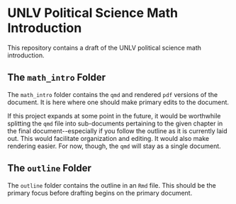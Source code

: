 # UNLV Political Science Math Introduction

This repository contains a draft of the UNLV political science math introduction.

## The `math_intro` Folder

The `math_intro` folder contains the `qmd` and rendered `pdf` versions of the document. It is here where one should make primary edits to the document.

If this project expands at some point in the future, it would be worthwhile splitting the `qmd` file into sub-documents pertaining to the given chapter in the final document--especially if you follow the outline as it is currently laid out. This would facilitate organization and editing. It would also make rendering easier. For now, though, the `qmd` will stay as a single document.

## The `outline` Folder

The `outline` folder contains the outline in an `Rmd` file. This should be the primary focus before drafting begins on the primary document.
